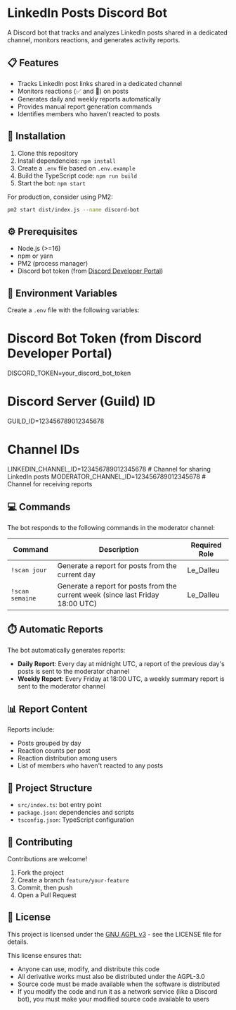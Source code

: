 # LinkedIn Posts Discord Bot

A Discord bot that tracks and analyzes LinkedIn posts shared in a dedicated channel, monitors reactions, and generates activity reports.

## 📋 Features

- Tracks LinkedIn post links shared in a dedicated channel
- Monitors reactions (✅ and 💬) on posts
- Generates daily and weekly reports automatically
- Provides manual report generation commands
- Identifies members who haven't reacted to posts

## 🚀 Installation

1. Clone this repository
2. Install dependencies: `npm install`
3. Create a `.env` file based on `.env.example`
4. Build the TypeScript code: `npm run build`
5. Start the bot: `npm start`

For production, consider using PM2:
```bash
pm2 start dist/index.js --name discord-bot
```

## ⚙️ Prerequisites

- Node.js (>=16)
- npm or yarn
- PM2 (process manager)
- Discord bot token (from [Discord Developer Portal](https://discord.com/developers/applications))

## 🔑 Environment Variables

Create a `.env` file with the following variables:

# Discord Bot Token (from Discord Developer Portal)
DISCORD_TOKEN=your_discord_bot_token

# Discord Server (Guild) ID
GUILD_ID=123456789012345678

# Channel IDs
LINKEDIN_CHANNEL_ID=123456789012345678  # Channel for sharing LinkedIn posts
MODERATOR_CHANNEL_ID=123456789012345678 # Channel for receiving reports

## 💻 Commands

The bot responds to the following commands in the moderator channel:

| Command | Description | Required Role |
|---------|-------------|--------------|
| `!scan jour` | Generate a report for posts from the current day | Le_Dalleu |
| `!scan semaine` | Generate a report for posts from the current week (since last Friday 18:00 UTC) | Le_Dalleu |

## ⏱️ Automatic Reports

The bot automatically generates reports:

- **Daily Report**: Every day at midnight UTC, a report of the previous day's posts is sent to the moderator channel
- **Weekly Report**: Every Friday at 18:00 UTC, a weekly summary report is sent to the moderator channel

## 📊 Report Content

Reports include:
- Posts grouped by day
- Reaction counts per post
- Reaction distribution among users
- List of members who haven't reacted to any posts

## 📁 Project Structure

- `src/index.ts`: bot entry point
- `package.json`: dependencies and scripts
- `tsconfig.json`: TypeScript configuration

## 🤝 Contributing

Contributions are welcome!

1. Fork the project
2. Create a branch `feature/your-feature`
3. Commit, then push
4. Open a Pull Request

## 📄 License

This project is licensed under the [GNU AGPL v3](LICENSE) - see the LICENSE file for details.

This license ensures that:
- Anyone can use, modify, and distribute this code
- All derivative works must also be distributed under the AGPL-3.0
- Source code must be made available when the software is distributed
- If you modify the code and run it as a network service (like a Discord bot), you must make your modified source code available to users